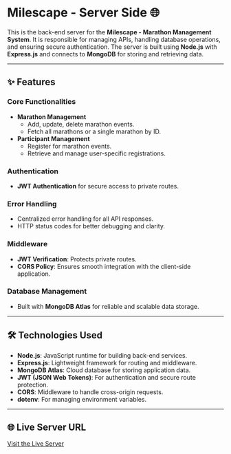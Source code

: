# **Milescape - Server Side** 🌐

This is the back-end server for the **Milescape - Marathon Management System**. It is responsible for managing APIs, handling database operations, and ensuring secure authentication. The server is built using **Node.js** with **Express.js** and connects to **MongoDB** for storing and retrieving data.

---

## ✨ **Features**
### **Core Functionalities**
- **Marathon Management**
  - Add, update, delete marathon events.
  - Fetch all marathons or a single marathon by ID.
- **Participant Management**
  - Register for marathon events.
  - Retrieve and manage user-specific registrations.

### **Authentication**
- **JWT Authentication** for secure access to private routes.

### **Error Handling**
- Centralized error handling for all API responses.
- HTTP status codes for better debugging and clarity.

### **Middleware**
- **JWT Verification**: Protects private routes.
- **CORS Policy**: Ensures smooth integration with the client-side application.

### **Database Management**
- Built with **MongoDB Atlas** for reliable and scalable data storage.

---

## 🛠️ **Technologies Used**
- **Node.js**: JavaScript runtime for building back-end services.
- **Express.js**: Lightweight framework for routing and middleware.
- **MongoDB Atlas**: Cloud database for storing application data.
- **JWT (JSON Web Tokens)**: For authentication and secure route protection.
- **CORS**: Middleware to handle cross-origin requests.
- **dotenv**: For managing environment variables.

---

## 🌐 **Live Server URL**
[Visit the Live Server](https://b10-a11-milescape-server.vercel.app/)
